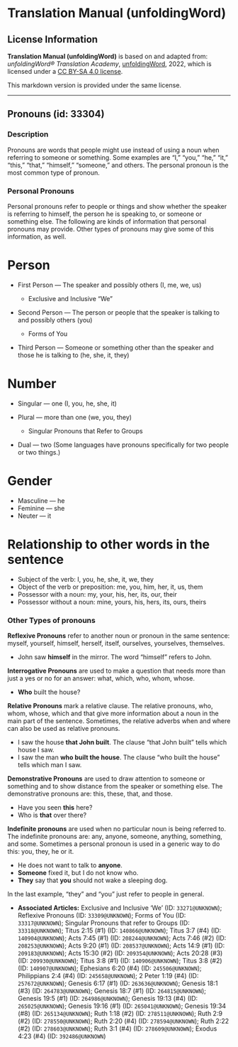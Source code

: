 # Translation Manual (unfoldingWord)

## License Information

**Translation Manual (unfoldingWord)** is based on and adapted from: _unfoldingWord® Translation Academy_, [unfoldingWord](https://unfoldingword.org/utw), 2022, which is licensed under a [CC BY-SA 4.0 license](https://creativecommons.org/licenses/by-sa/4.0/legalcode.en).

This markdown version is provided under the same license.



--------------------------------

## Pronouns (id: 33304)

### Description

Pronouns are words that people might use instead of using a noun when referring to someone or something. Some examples are “I,” “you,” “he,” “it,” “this,” “that,” “himself,” “someone,” and others. The personal pronoun is the most common type of pronoun.

### Personal Pronouns

Personal pronouns refer to people or things and show whether the speaker is referring to himself, the person he is speaking to, or someone or something else. The following are kinds of information that personal pronouns may provide. Other types of pronouns may give some of this information, as well.

Person
======

* First Person — The speaker and possibly others (I, me, we, us)

    + Exclusive and Inclusive “We”
* Second Person — The person or people that the speaker is talking to and possibly others (you)

    + Forms of You
* Third Person — Someone or something other than the speaker and those he is talking to (he, she, it, they)

Number
======

* Singular — one (I, you, he, she, it)
* Plural — more than one (we, you, they)

    + Singular Pronouns that Refer to Groups
* Dual — two (Some languages have pronouns specifically for two people or two things.)

Gender
======

* Masculine — he
* Feminine — she
* Neuter — it

Relationship to other words in the sentence
===========================================

* Subject of the verb: I, you, he, she, it, we, they
* Object of the verb or preposition: me, you, him, her, it, us, them
* Possessor with a noun: my, your, his, her, its, our, their
* Possessor without a noun: mine, yours, his, hers, its, ours, theirs

### Other Types of pronouns

**Reflexive Pronouns** refer to another noun or pronoun in the same sentence: myself, yourself, himself, herself, itself, ourselves, yourselves, themselves.

* John saw **himself** in the mirror. The word “himself” refers to John.

**Interrogative Pronouns** are used to make a question that needs more than just a yes or no for an answer: what, which, who, whom, whose.

* **Who** built the house?

**Relative Pronouns** mark a relative clause. The relative pronouns, who, whom, whose, which and that give more information about a noun in the main part of the sentence. Sometimes, the relative adverbs when and where can also be used as relative pronouns.

* I saw the house **that John built**. The clause “that John built” tells which house I saw.
* I saw the man **who built the house**. The clause “who built the house” tells which man I saw.

**Demonstrative Pronouns** are used to draw attention to someone or something and to show distance from the speaker or something else. The demonstrative pronouns are: this, these, that, and those.

* Have you seen **this** here?
* Who is **that** over there?

**Indefinite pronouns** are used when no particular noun is being referred to. The indefinite pronouns are: any, anyone, someone, anything, something, and some. Sometimes a personal pronoun is used in a generic way to do this: you, they, he or it.

* He does not want to talk to **anyone**.
* **Someone** fixed it, but I do not know who.
* **They** say that **you** should not wake a sleeping dog.

In the last example, “they” and “you” just refer to people in general.

* **Associated Articles:** Exclusive and Inclusive ‘We’ (ID: `33271@UNKNOWN`); Reflexive Pronouns (ID: `33309@UNKNOWN`); Forms of You (ID: `33317@UNKNOWN`); Singular Pronouns that refer to Groups (ID: `33318@UNKNOWN`); Titus 2:15 (#1) (ID: `140866@UNKNOWN`); Titus 3:7 (#4) (ID: `140904@UNKNOWN`); Acts 7:45 (#1) (ID: `208244@UNKNOWN`); Acts 7:46 (#2) (ID: `208253@UNKNOWN`); Acts 9:20 (#1) (ID: `208537@UNKNOWN`); Acts 14:9 (#1) (ID: `209183@UNKNOWN`); Acts 15:30 (#2) (ID: `209354@UNKNOWN`); Acts 20:28 (#3) (ID: `209930@UNKNOWN`); Titus 3:8 (#1) (ID: `140906@UNKNOWN`); Titus 3:8 (#2) (ID: `140907@UNKNOWN`); Ephesians 6:20 (#4) (ID: `245506@UNKNOWN`); Philippians 2:4 (#4) (ID: `245658@UNKNOWN`); 2 Peter 1:19 (#4) (ID: `257672@UNKNOWN`); Genesis 6:17 (#1) (ID: `263636@UNKNOWN`); Genesis 18:1 (#3) (ID: `264783@UNKNOWN`); Genesis 18:7 (#1) (ID: `264815@UNKNOWN`); Genesis 19:5 (#1) (ID: `264986@UNKNOWN`); Genesis 19:13 (#4) (ID: `265025@UNKNOWN`); Genesis 19:16 (#1) (ID: `265041@UNKNOWN`); Genesis 19:34 (#8) (ID: `265134@UNKNOWN`); Ruth 1:18 (#2) (ID: `278511@UNKNOWN`); Ruth 2:9 (#2) (ID: `278550@UNKNOWN`); Ruth 2:20 (#4) (ID: `278594@UNKNOWN`); Ruth 2:22 (#2) (ID: `278603@UNKNOWN`); Ruth 3:1 (#4) (ID: `278609@UNKNOWN`); Exodus 4:23 (#4) (ID: `392486@UNKNOWN`)

